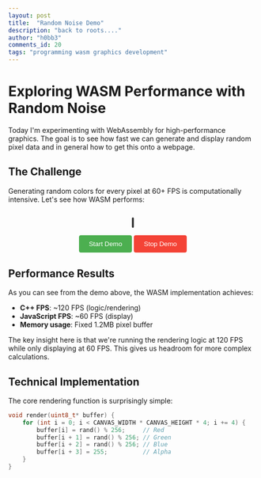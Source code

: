 ```yaml
---
layout: post
title:  "Random Noise Demo"
description: "back to roots...."
author: "h0bb3"
comments_id: 20
tags: "programming wasm graphics development"
---
```

# Exploring WASM Performance with Random Noise

Today I'm experimenting with WebAssembly for high-performance graphics. The goal is to see how fast we can generate and display random pixel data and in general how to get this onto a webpage.

## The Challenge

Generating random colors for every pixel at 60+ FPS is computationally intensive. Let's see how WASM performs:

<div style="text-align: center; margin: 30px 0;">
  <canvas id="demo-canvas" width="640" height="480" style="border: 2px solid #333; border-radius: 8px;"></canvas>
  <br><br>
  <button onclick="startDemo()" style="padding: 10px 20px; background: #4CAF50; color: white; border: none; border-radius: 4px; cursor: pointer;">Start Demo</button>
  <button onclick="stopDemo()" style="padding: 10px 20px; background: #f44336; color: white; border: none; border-radius: 4px; cursor: pointer;">Stop Demo</button>
</div>

## Performance Results

As you can see from the demo above, the WASM implementation achieves:

- **C++ FPS**: ~120 FPS (logic/rendering)
- **JavaScript FPS**: ~60 FPS (display)
- **Memory usage**: Fixed 1.2MB pixel buffer

The key insight here is that we're running the rendering logic at 120 FPS while only displaying at 60 FPS. This gives us headroom for more complex calculations.

## Technical Implementation

The core rendering function is surprisingly simple:

```cpp
void render(uint8_t* buffer) {
    for (int i = 0; i < CANVAS_WIDTH * CANVAS_HEIGHT * 4; i += 4) {
        buffer[i] = rand() % 256;     // Red
        buffer[i + 1] = rand() % 256; // Green
        buffer[i + 2] = rand() % 256; // Blue
        buffer[i + 3] = 255;          // Alpha
    }
}
```

<script src="/log/assets/wasm-demos/random-noise/demo.js"></script>

<script>
let wasmModule = null;
let isRunning = false;
let canvas = null;
let ctx = null;
let pixelBuffer = null;
let imageData = null;
let fpsCounter = 0;
let lastTime = 0;
let animationId = null;
let currentJsFps = 0;
let currentCppFps = 0;
let showFpsOverlay = true;

// Initialize when page loads
window.addEventListener('load', () => {
    canvas = document.getElementById('demo-canvas');
    ctx = canvas.getContext('2d');
    
    // Check if Module is already available and initialized
    if (typeof Module !== 'undefined') {
        if (Module.calledRun) {
            // Module is already initialized
            wasmModule = Module;
            initializeDemo();
        } else {
            // Module exists but not yet initialized
            Module.onRuntimeInitialized = function() {
                wasmModule = Module;
                initializeDemo();
            };
        }
    } else {
        console.error('WASM module not found');
    }
});

function initializeDemo() {
    console.log('WASM module ready');
    
    // Initialize the pixel buffer and image data
    imageData = ctx.createImageData(640, 480);
    
    // Start the rendering loop immediately
    startRenderingLoop();
}

function startRenderingLoop() {
    function renderFrame() {
        if (wasmModule && wasmModule._getPixelBuffer) {
            try {
                // Get the pixel buffer from WASM
                const bufferPtr = wasmModule._getPixelBuffer();
                const buffer = new Uint8Array(wasmModule.HEAPU8.buffer, bufferPtr, 640 * 480 * 4);
                
                // Copy to image data
                imageData.data.set(buffer);
                
                // Draw to canvas
                ctx.putImageData(imageData, 0, 0);
                
                // Update FPS counter and display
                fpsCounter++;
                const currentTime = performance.now();
                if (currentTime - lastTime >= 1000) {
                    currentJsFps = fpsCounter * 1000 / (currentTime - lastTime);
                    currentCppFps = wasmModule._getCppFps ? wasmModule._getCppFps() : 0;
                    
                    fpsCounter = 0;
                    lastTime = currentTime;
                }
                
                // Draw FPS overlay if enabled
                if (showFpsOverlay) {
                    displayFpsOverlay(currentJsFps, currentCppFps);
                }
                
            } catch (e) {
                console.error('Error in render frame:', e);
            }
        }
        
        // Continue the loop
        animationId = requestAnimationFrame(renderFrame);
    }
    
    renderFrame();
}

function displayFpsOverlay(jsFps, cppFps) {
    // Save the current canvas state
    ctx.save();
    
    // Set up text styling - much smaller font
    ctx.font = '12px monospace';
    ctx.fillStyle = 'rgba(0, 0, 0, 0.8)';
    ctx.strokeStyle = 'rgba(255, 255, 255, 0.9)';
    ctx.lineWidth = 1;
    
    // Create background rectangle
    const text = `JS: ${jsFps.toFixed(1)} | C++: ${cppFps.toFixed(1)}`;
    const textMetrics = ctx.measureText(text);
    const padding = 4;
    const rectWidth = textMetrics.width + padding * 2;
    const rectHeight = 14 + padding * 2;
    
    // Draw background
    ctx.fillRect(8, 8, rectWidth, rectHeight);
    
    // Draw text with outline
    ctx.strokeText(text, 8 + padding, 8 + padding + 10);
    ctx.fillStyle = 'white';
    ctx.fillText(text, 8 + padding, 8 + padding + 10);
    
    // Restore canvas state
    ctx.restore();
}

function startDemo() {
    if (isRunning) {
        console.log('Demo is already running');
        return;
    }
    
    if (wasmModule && wasmModule._initDemo) {
        try {
            wasmModule._initDemo();
            isRunning = true;
            console.log('Demo started');
        } catch (e) {
            // The "unwind" exception is expected - it's how Emscripten starts the main loop
            if (e === "unwind") {
                isRunning = true;
                console.log('Demo started (unwind caught)');
            } else {
                console.error('Error starting demo:', e);
            }
        }
    } else {
        console.error('WASM module not ready');
    }
}

function stopDemo() {
    if (!isRunning) {
        console.log('Demo is not running');
        return;
    }
    
    if (wasmModule && wasmModule._stopDemo) {
        try {
            wasmModule._stopDemo();
            isRunning = false;
            console.log('Demo stopped');
        } catch (e) {
            console.error('Error stopping demo:', e);
        }
    }
}

function toggleFpsOverlay() {
    showFpsOverlay = !showFpsOverlay;
    console.log('FPS overlay:', showFpsOverlay ? 'ON' : 'OFF');
}
</script>
